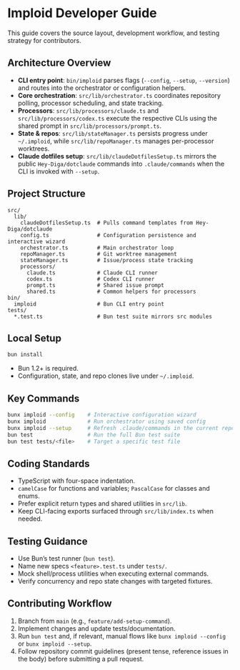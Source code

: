 # Imploid Developer Guide

This guide covers the source layout, development workflow, and testing strategy for contributors.

## Architecture Overview

- **CLI entry point**: `bin/imploid` parses flags (`--config`, `--setup`, `--version`) and routes into the orchestrator or configuration helpers.
- **Core orchestration**: `src/lib/orchestrator.ts` coordinates repository polling, processor scheduling, and state tracking.
- **Processors**: `src/lib/processors/claude.ts` and `src/lib/processors/codex.ts` execute the respective CLIs using the shared prompt in `src/lib/processors/prompt.ts`.
- **State & repos**: `src/lib/stateManager.ts` persists progress under `~/.imploid`, while `src/lib/repoManager.ts` manages per-processor worktrees.
- **Claude dotfiles setup**: `src/lib/claudeDotfilesSetup.ts` mirrors the public `Hey-Diga/dotclaude` commands into `.claude/commands` when the CLI is invoked with `--setup`.

## Project Structure

```
src/
  lib/
    claudeDotfilesSetup.ts  # Pulls command templates from Hey-Diga/dotclaude
    config.ts               # Configuration persistence and interactive wizard
    orchestrator.ts         # Main orchestrator loop
    repoManager.ts          # Git worktree management
    stateManager.ts         # Issue/process state tracking
    processors/
      claude.ts             # Claude CLI runner
      codex.ts              # Codex CLI runner
      prompt.ts             # Shared issue prompt
      shared.ts             # Common helpers for processors
bin/
  imploid                   # Bun CLI entry point
tests/
  *.test.ts                 # Bun test suite mirrors src modules
```

## Local Setup

```bash
bun install
```

- Bun 1.2+ is required.
- Configuration, state, and repo clones live under `~/.imploid`.

## Key Commands

```bash
bunx imploid --config    # Interactive configuration wizard
bunx imploid             # Run orchestrator using saved config
bunx imploid --setup     # Refresh .claude/commands in the current repo
bun test                 # Run the full Bun test suite
bun test tests/<file>    # Target a specific test file
```

## Coding Standards

- TypeScript with four-space indentation.
- `camelCase` for functions and variables; `PascalCase` for classes and enums.
- Prefer explicit return types and shared utilities in `src/lib`.
- Keep CLI-facing exports surfaced through `src/lib/index.ts` when needed.

## Testing Guidance

- Use Bun’s test runner (`bun test`).
- Name new specs `<feature>.test.ts` under `tests/`.
- Mock shell/process utilities when executing external commands.
- Verify concurrency and repo state changes with targeted fixtures.

## Contributing Workflow

1. Branch from `main` (e.g., `feature/add-setup-command`).
2. Implement changes and update tests/documentation.
3. Run `bun test` and, if relevant, manual flows like `bunx imploid --config` or `bunx imploid --setup`.
4. Follow repository commit guidelines (present tense, reference issues in the body) before submitting a pull request.

